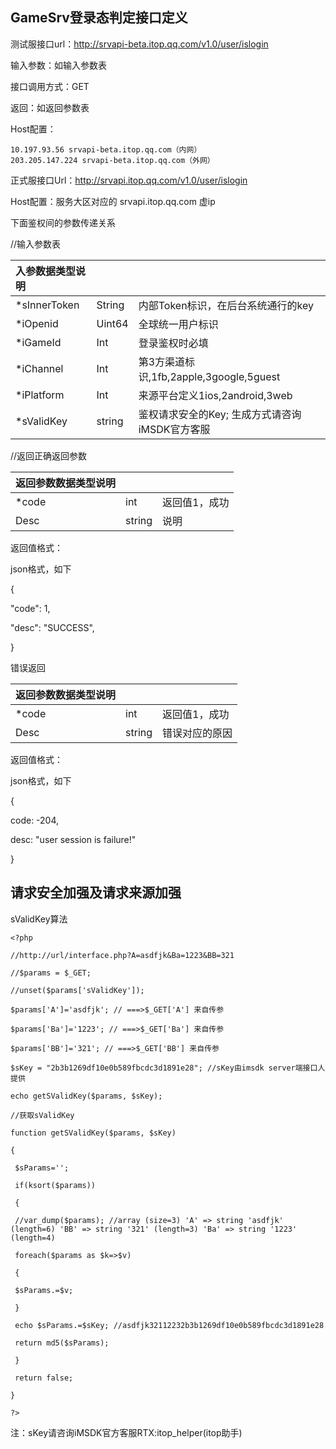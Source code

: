 ## GameSrv登录态判定接口定义

测试服接口url：[http:\/\/srvapi-beta.itop.qq.com\/v1.0\/user\/islogin](http://srvapi-beta.itop.qq.com/v1.0/user/islogin)

输入参数：如输入参数表

接口调用方式：GET

返回：如返回参数表

Host配置：

```
10.197.93.56 srvapi-beta.itop.qq.com（内网）
203.205.147.224 srvapi-beta.itop.qq.com（外网） 

```

正式服接口Url：[http:\/\/srvapi.itop.qq.com\/v1.0\/user\/islogin](http://srvapi.itop.qq.com/v1.0/user/islogin)

Host配置：服务大区对应的 srvapi.itop.qq.com 虚ip

下面鉴权间的参数传递关系

\/\/输入参数表

| **入参数据类型说明** |  |  |
| :--- | :--- | :--- |
| \*sInnerToken | String | 内部Token标识，在后台系统通行的key |
| \*iOpenid | Uint64 | 全球统一用户标识 |
| \*iGameId | Int | 登录鉴权时必填 |
| \*iChannel | Int | 第3方渠道标识,1fb,2apple,3google,5guest |
| \*iPlatform | Int | 来源平台定义1ios,2android,3web |
| \*sValidKey | string | 鉴权请求安全的Key; 生成方式请咨询iMSDK官方客服 |

\/\/返回正确返回参数

| **返回参数数据类型说明** |  |  |
| :--- | :--- | :--- |
| \*code | int | 返回值1，成功 |
| Desc | string | 说明 |

返回值格式：

json格式，如下

{

"code": 1,

"desc": "SUCCESS",

}

错误返回

| **返回参数数据类型说明** |  |  |
| :--- | :--- | :--- |
| \*code | int | 返回值1，成功 |
| Desc | string | 错误对应的原因 |

返回值格式：

json格式，如下

{

code: -204,

desc: "user session is failure!"

}

## 请求安全加强及请求来源加强

sValidKey算法

`<?php`

`//http://url/interface.php?A=asdfjk&Ba=1223&BB=321`

`//$params = $_GET;`

`//unset($params['sValidKey']);`

`$params['A']='asdfjk'; // ===>$_GET['A'] 来自传参`

`$params['Ba']='1223'; // ===>$_GET['Ba'] 来自传参`

`$params['BB']='321'; // ===>$_GET['BB'] 来自传参`

`$sKey = "2b3b1269df10e0b589fbcdc3d1891e28"; //sKey由imsdk server端接口人提供`

`echo getSValidKey($params, $sKey);`

`//获取sValidKey`

`function getSValidKey($params, $sKey)`

`{`

` $sParams='';`

` if(ksort($params))`

` {`

` //var_dump($params); //array (size=3) 'A' => string 'asdfjk' (length=6) 'BB' => string '321' (length=3) 'Ba' => string '1223' (length=4)`

` foreach($params as $k=>$v)`

` {`

` $sParams.=$v;`

` }`

` echo $sParams.=$sKey; //asdfjk32112232b3b1269df10e0b589fbcdc3d1891e28`



` return md5($sParams);`

` }`

` return false;`

`}`

`?>`

注：sKey请咨询iMSDK官方客服RTX:itop\_helper\(itop助手\)

